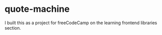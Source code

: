 # quote-machine
I built this as a project for freeCodeCamp on the learning frontend libraries section.
